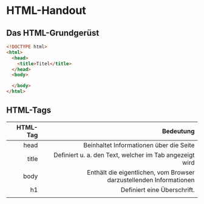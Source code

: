 # HTML-Handout


## Das HTML-Grundgerüst
```html
<!DOCTYPE html>
<html>
  <head>
    <title>Titel</title>
  </head>
  <body>

  </body>
</html>
```
## HTML-Tags
| HTML-Tag |                                                           Bedeutung |
|---------:|--------------------------------------------------------------------:|
|     head |                             Beinhaltet Informationen über die Seite |
|    title |             Definiert u. a. den Text, welcher im Tab angezeigt wird |
|     body | Enthält die eigentlichen, vom Browser darzustellenden Informationen |
| h1       | Definiert eine Überschrift.                                         |
|          |                                                                     |